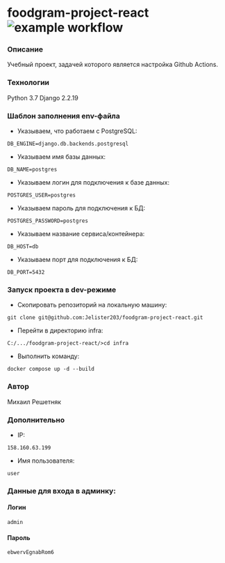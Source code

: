 # foodgram-project-react ![example workflow](https://github.com/Jelister203/foodgram-project-react/actions/workflows/foodgram_workflow.yml/badge.svg)

### Описание
Учебный проект, задачей которого является настройка Github Actions.
### Технологии
Python 3.7
Django 2.2.19
### Шаблон заполнения env-файла
- Указываем, что работаем с PostgreSQL:
```
DB_ENGINE=django.db.backends.postgresql
```
- Указываем имя базы данных:
```
DB_NAME=postgres 
```
- Указываем логин для подключения к базе данных:
```
POSTGRES_USER=postgres
```
- Указываем пароль для подключения к БД:
```
POSTGRES_PASSWORD=postgres 
```
- Указываем название сервиса/контейнера:
```
DB_HOST=db 
```
- Указываем порт для подключения к БД:
```
DB_PORT=5432 
```
### Запуск проекта в dev-режиме
- Скопировать репозиторий на локальную машину:
```
git clone git@github.com:Jelister203/foodgram-project-react.git
```
- Перейти в директорию infra:
```
C:/.../foodgram-project-react/>cd infra
```
- Выполнить команду:
```
docker compose up -d --build
```
### Автор
Михаил Решетняк

### Дополнительно
- IP:
```
158.160.63.199
```
- Имя пользователя:
```
user
```
### Данные для входа в админку:
#### Логин
```
admin
```
#### Пароль
```
ebwervEgnabRom6
```
